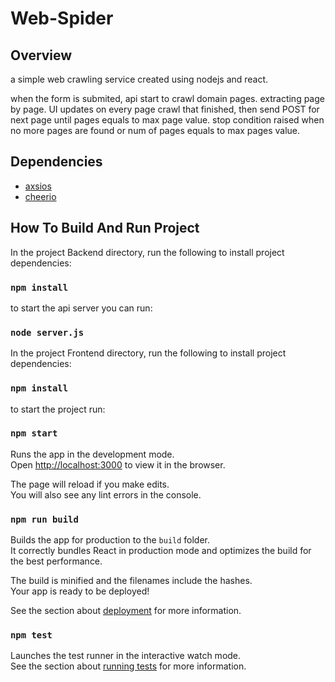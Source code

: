 # Web-Spider

## Overview

a simple web crawling service created using nodejs and react. 

when the form is submited, api start to crawl domain pages. extracting page by page.
UI updates on every page crawl that finished, then send POST for next page until pages equals to max page value.
stop condition raised when no more pages are found or num of pages equals to max pages value.

## Dependencies

- [axsios](https://axios-http.com/docs/intro)
- [cheerio](https://cheerio.js.org/)

## How To Build And Run Project

In the project Backend directory, run the following to install project dependencies:

### `npm install`

to start the api server you can run:

### `node server.js`

In the project Frontend directory, run the following to install project dependencies:

### `npm install`

to start the project run:

### `npm start`

Runs the app in the development mode.\
Open [http://localhost:3000](http://localhost:3000) to view it in the browser.

The page will reload if you make edits.\
You will also see any lint errors in the console.

### `npm run build`

Builds the app for production to the `build` folder.\
It correctly bundles React in production mode and optimizes the build for the best performance.

The build is minified and the filenames include the hashes.\
Your app is ready to be deployed!

See the section about [deployment](https://facebook.github.io/create-react-app/docs/deployment) for more information.

### `npm test`

Launches the test runner in the interactive watch mode.<br>
See the section about [running tests](#running-tests) for more information.


